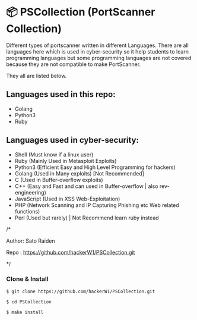 # :package: PSCollection (PortScanner Collection)

Different types of portscanner written in different Languages. 
There are all languages here which is used in cyber-security so it help students to learn programming languages but some programming languages are not covered because they are not compatible to make PortScanner.

They all are listed below.


## Languages used in this repo:

- Golang
- Python3
- Ruby

## Languages used in cyber-security:

- Shell (Must know if a linux user)
- Ruby (Mainly Used in Metasploit Exploits)
- Python3 (Efficient Easy and High Level Programming for hackers)
- Golang (Used in Many exploits) [Not Recommended]
- C (Used in Buffer-overflow exploits)
- C++ (Easy and Fast and can used in Buffer-overflow | also rev-engineering)
- JavaScript (Used in XSS Web-Exploitation)
- PHP (Network Scanning and IP Capturing Phishing etc Web related functions)
- Perl (Used but rarely) | Not Recommend learn ruby instead

/*

Author: Sato Raiden

Repo  : https://github.com/hackerW1/PSCollection.git

*/

### Clone & Install

```
$ git clone https://github.com/hackerW1/PSCollection.git

$ cd PSCollection

$ make install

```
